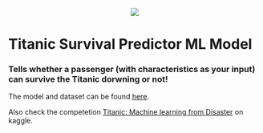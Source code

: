 

<p align="center">
  <img src="![img](https://user-images.githubusercontent.com/59442907/97291421-e8235c00-186f-11eb-9936-f6dfd581c9dc.jpg)">
</p>

# Titanic Survival Predictor ML Model 
### Tells whether a passenger (with characteristics as your input) can survive the Titanic dorwning or not!

The model and dataset can be found [here](https://github.com/k2maan/TitanicPredictionDjangoML/tree/master/Model%20and%20data).

Also check the competetion [Titanic: Machine learning from Disaster](https://www.kaggle.com/c/titanic) on kaggle.

